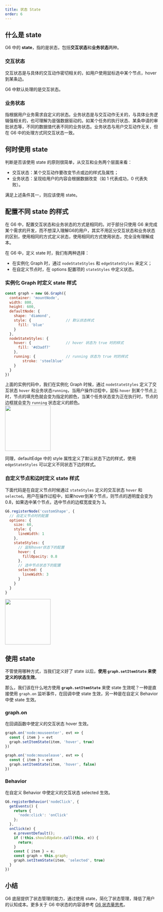 ```yaml
---
title: 状态 State
order: 6
---
```


## 什么是 state
G6 中的 **state**，指的是状态，包括**交互状态**和**业务状态**两种。

### 交互状态
交互状态是与具体的交互动作密切相关的，如用户使用鼠标选中某个节点，hover 到某条边。

G6 中默认处理的是交互状态。

### 业务状态
指根据用户业务需求自定义的状态。业务状态是与交互动作无关的，与具体业务逻辑强相关的，也可理解为是强数据驱动的。如某个任务的执行状态、某条申请的审批状态等，不同的数据值代表不同的业务状态。业务状态与用户交互动作无关，但在 G6 中的处理方式同交互状态一致。

## 何时使用 state
判断是否该使用 state 的原则很简单，从交互和业务两个层面来看：

- 交互状态：某个交互动作要改变节点或边的样式及属性；
- 业务状态：呈现给用户的内容会根据数据改变（如 1 代表成功，0 代表失败）。

满足上述条件其一，则应该使用 state。

## 配置不同 state 的样式
在 G6 中，配置交互状态和业务状态的方式是相同的。对于部分只使用 G6 来完成某个需求的开发，而不想深入理解G6的用户，其实不用区分交互状态和业务状态的区别，使用相同的方式定义状态，使用相同的方式使用状态，完全没有理解成本。

在 G6 中，定义 state 时，我们有两种选择：

- 在实例化 Graph 时，通过 `nodeStateStyles` 和 `edgeStateStyles` 来定义；
- 在自定义节点时，在 options 配置项的 `stateStyles` 中定义状态。

### 实例化 Graph 时定义 state 样式
```javascript
const graph = new G6.Graph({
  container: 'mountNode',
  width: 800,
  height: 600,
  defaultNode: {
    shape: 'diamond',
    style: {                // 默认状态样式
      fill: 'blue'
    }
  },
  nodeStateStyles: {
    hover: {                // hover 状态为 true 时的样式
      fill: '#d3adf7'
    },
    running: {              // running 状态为 true 时的样式
    	stroke: 'steelblue'
    }
  }
})
```

上面的实例代码中，我们在实例化 Graph 时候，通过 `nodeStateStyles` 定义了交互状态 `hover` 和业务状态`running`，当用户操作过程中，鼠标 `hover` 到某个节点上时，节点的填充色就会变为指定的颜色，当某个任务状态变为正在执行时，节点的边框就会变为 `running` 状态定义的颜色。<br /><img src='https://gw.alipayobjects.com/mdn/rms_f8c6a0/afts/img/A*Beu6QY_ETOgAAAAAAAAAAABkARQnAQ' width=150/>

同理，defaultEdge 中的 style 属性定义了默认状态下边的样式，使用 `edgeStateStyles` 可以定义不同状态下边的样式。

### 自定义节点和边时定义 state 样式
下面代码是在自定义节点时候通过 `stateStyles` 定义的交互状态 `hover` 和 `selected`。用户在操作过程中，如果hover到某个节点，则节点的透明度会变为 0.8，如果选中某个节点，选中节点的边框宽度变为 3。
```javascript
G6.registerNode('customShape', {
  // 自定义节点时的配置
  options: {
    size: 60,
    style: {
      lineWidth: 1
    },
    stateStyles: {
      // 鼠标hover状态下的配置
      hover: {
        fillOpacity: 0.8
      },
      // 选中节点状态下的配置
      selected: {
        lineWidth: 3
      }
    }
  }
}
```
<img src='https://gw.alipayobjects.com/mdn/rms_f8c6a0/afts/img/A*1DFnTKfmfLcAAAAAAAAAAABkARQnAQ' width=150/>

## 使用 state
不管使用哪种方式，当我们定义好了 state 以后，**使用 `graph.setItemState` 来使定义的状态生效**。

那么，我们该在什么地方使用 **`graph.setItemState`** 来使 state 生效呢？一种是直接使用 `graph.on` 监听事件，在回调中使 state 生效，另一种是在自定义 Behavior 中使 state 生效。

### graph.on
在回调函数中使定义的交互状态 hover 生效。
```javascript
graph.on('node:mouseenter', evt => {
  const { item } = evt
  graph.setItemState(item, 'hover', true)
})

graph.on('node:mouseleave', evt => {
  const { item } = evt
  graph.setItemState(item, 'hover', false)
})
```

### Behavior
在自定义 Behavior 中使定义的交互状态 selected 生效。
```javascript
G6.registerBehavior('nodeClick', {
  getEvents() {
    return {
      'node:click': 'onClick'
    };
  },
  onClick(e) {
    e.preventDefault();
    if (!this.shouldUpdate.call(this, e)) {
      return;
    }
    const { item } = e;
    const graph = this.graph;
    graph.setItemState(item, 'selected', true)
  }
})
```

## 小结
G6 底层提供了状态管理的能力，通过使用 state，简化了状态管理，降低了用户的认知成本。更多关于 G6 中状态的内容请参考 [G6 状态量思考](https://www.yuque.com/antv/g6/xiux28)。
